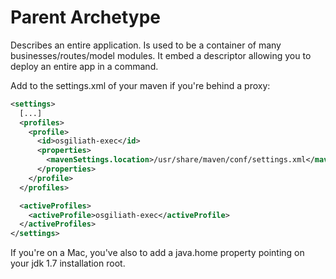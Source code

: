 # Parent Archetype
Describes an entire application. Is used to be a container of many businesses/routes/model modules.
It embed a descriptor allowing you to deploy an entire app in a command.


Add to the settings.xml of your maven if you're behind a proxy:
```xml
<settings>
  [...]
  <profiles>
    <profile>
      <id>osgiliath-exec</id>
      <properties>
        <mavenSettings.location>/usr/share/maven/conf/settings.xml</mavenSettings.location>
      </properties>
    </profile>
  </profiles>

  <activeProfiles>
    <activeProfile>osgiliath-exec</activeProfile>
  </activeProfiles>
</settings>
```
If you're on a Mac, you've also to add a java.home property pointing on your jdk 1.7 installation root.


